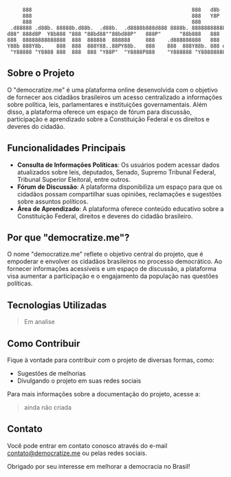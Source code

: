 ```
     888                                                    888   d8b                                        
     888                                                    888   Y8P                                        
     888                                                    888                                              
 .d88888 .d88b. 88888b.d88b.  .d88b.  .d8888b888d888 8888b. 88888888888888888 .d88b.   88888b.d88b.  .d88b.  
d88" 888d8P  Y8b888 "888 "88bd88""88bd88P"   888P"      "88b888   888   d88P d8P  Y8b  888 "888 "88bd8P  Y8b 
888  88888888888888  888  888888  888888     888    .d888888888   888  d88P  88888888  888  888  88888888888 
Y88b 888Y8b.    888  888  888Y88..88PY88b.   888    888  888Y88b. 888 d88P   Y8b.   d8b888  888  888Y8b.     
 "Y88888 "Y8888 888  888  888 "Y88P"  "Y8888P888    "Y888888 "Y88888888888888 "Y8888Y8P888  888  888 "Y8888  
```

## Sobre o Projeto
O "democratize.me" é uma plataforma online desenvolvida com o objetivo de fornecer aos cidadãos brasileiros um acesso centralizado a informações sobre política, leis, parlamentares e instituições governamentais. Além disso, a plataforma oferece um espaço de fórum para discussão, participação e aprendizado sobre a Constituição Federal e os direitos e deveres do cidadão.

## Funcionalidades Principais
- **Consulta de Informações Políticas**: Os usuários podem acessar dados atualizados sobre leis, deputados, Senado, Supremo Tribunal Federal, Tribunal Superior Eleitoral, entre outros.
- **Fórum de Discussão**: A plataforma disponibiliza um espaço para que os cidadãos possam compartilhar suas opiniões, reclamações e sugestões sobre assuntos políticos.
- **Área de Aprendizado**: A plataforma oferece conteúdo educativo sobre a Constituição Federal, direitos e deveres do cidadão brasileiro.

## Por que "democratize.me"?
O nome "democratize.me" reflete o objetivo central do projeto, que é empoderar e envolver os cidadãos brasileiros no processo democrático. Ao fornecer informações acessíveis e um espaço de discussão, a plataforma visa aumentar a participação e o engajamento da população nas questões políticas.

## Tecnologias Utilizadas
> Em analise

## Como Contribuir
Fique à vontade para contribuir com o projeto de diversas formas, como:
- Sugestões de melhorias
- Divulgando o projeto em suas redes sociais

Para mais informações sobre a documentação do projeto, acesse a:
> ainda não criada 

## Contato
Você pode entrar em contato conosco através do e-mail contato@democratize.me ou pelas redes sociais.

Obrigado por seu interesse em melhorar a democracia no Brasil!
